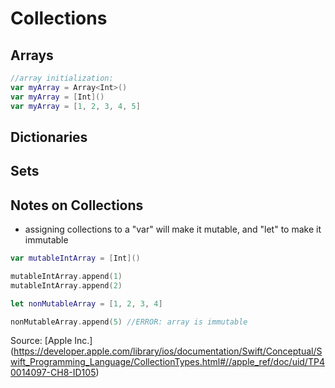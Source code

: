 # Collections

## Arrays
```swift
//array initialization:
var myArray = Array<Int>()
var myArray = [Int]()
var myArray = [1, 2, 3, 4, 5]
```

## Dictionaries

## Sets

## Notes on Collections
- assigning collections to a "var" will make it mutable, and "let" to make it immutable
```swift
var mutableIntArray = [Int]()

mutableIntArray.append(1)
mutableIntArray.append(2)

let nonMutableArray = [1, 2, 3, 4]

nonMutableArray.append(5) //ERROR: array is immutable
```

Source: [Apple Inc.] (https://developer.apple.com/library/ios/documentation/Swift/Conceptual/Swift_Programming_Language/CollectionTypes.html#//apple_ref/doc/uid/TP40014097-CH8-ID105)


